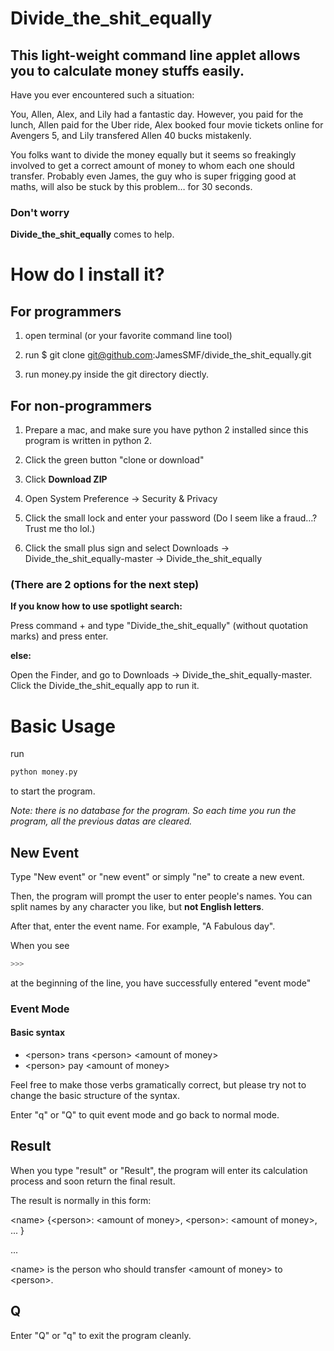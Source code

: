 # Divide_the_shit_equally

## This light-weight command line applet allows you to calculate money stuffs easily.

Have you ever encountered such a situation:

You, Allen, Alex, and Lily had a fantastic day. However, you paid for the lunch, Allen paid for the Uber ride, Alex booked four movie tickets online for Avengers 5, and Lily transfered Allen 40 bucks mistakenly. <br>

You folks want to divide the money equally but it seems so freakingly involved to get a correct amount of money to whom each one should transfer. Probably even James, the guy who is super frigging good at maths, will also be stuck by this problem… for 30 seconds. <br>



### Don't worry

**Divide_the_shit_equally** comes to help.





# How do I install it?

## For programmers

1. open terminal (or your favorite command line tool)

2. run  $ git clone git@github.com:JamesSMF/divide_the_shit_equally.git

3. run money.py inside the git directory diectly.



## For non-programmers

1. Prepare a mac, and make sure you have python 2 installed since this program is written in python 2. 

2. Click the green button "clone or download"




3. Click **Download ZIP**

4. Open System Preference -> Security & Privacy

5. Click the small lock and enter your password (Do I seem like a fraud…? Trust me tho lol.)

6. Click the small plus sign and select Downloads -> Divide_the_shit_equally-master -> Divide_the_shit_equally



### (There are 2 options for the next step)

**If you know how to use spotlight search:**

   Press command + <space> and type "Divide_the_shit_equally" (without quotation marks) and press enter.

**else:**

   Open the Finder, and go to Downloads -> Divide_the_shit_equally-master. Click the Divide_the_shit_equally app to run it.





# Basic Usage

run

```bash
python money.py
```

to start the program.



*Note: there is no database for the program. So each time you run the program, all the previous datas are cleared.*



## New Event

Type "New event" or "new event" or simply "ne" to create a new event. <br>

Then, the program will prompt the user to enter people's names. You can split names by any character you like, but **not English letters**. <br>

After that, enter the event name. For example, "A Fabulous day". <br>

When you see

```bash
>>>
```

at the beginning of the line, you have successfully entered "event mode"



### Event Mode

#### Basic syntax

* \<person> trans \<person> \<amount of money> 
* \<person> pay \<amount of money>

Feel free to make those verbs gramatically correct, but please try not to change the basic structure of the syntax.<br>

Enter "q" or "Q" to quit event mode and go back to normal mode.



## Result

When you type "result" or "Result", the program will enter its calculation process and soon return the final result.<br>

The result is normally in this form:

\<name> {\<person>: \<amount of money>, \<person>: \<amount of money>, ... }

...



\<name> is the person who should transfer \<amount of money> to  \<person>.



## Q

Enter "Q" or "q" to exit the program cleanly.
